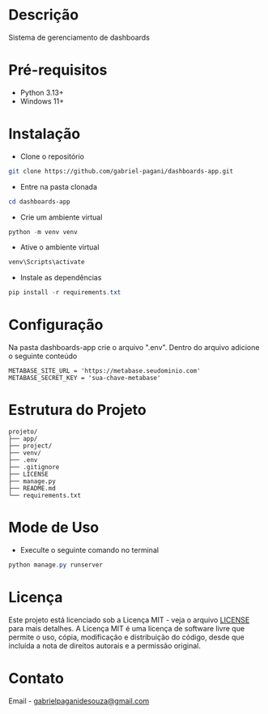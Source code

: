 # Descrição
Sistema de gerenciamento de dashboards

# Pré-requisitos
- Python 3.13+
- Windows 11+

# Instalação
- Clone o repositório
```bash
git clone https://github.com/gabriel-pagani/dashboards-app.git
```
- Entre na pasta clonada
```powershell
cd dashboards-app
```
- Crie um ambiente virtual
```powershell
python -m venv venv
```
- Ative o ambiente virtual
```powershell
venv\Scripts\activate
```
- Instale as dependências
```powershell
pip install -r requirements.txt
```

# Configuração
Na pasta dashboards-app crie o arquivo ".env". Dentro do arquivo adicione o seguinte conteúdo
```
METABASE_SITE_URL = 'https://metabase.seudominio.com'
METABASE_SECRET_KEY = 'sua-chave-metabase'
```

# Estrutura do Projeto
```
projeto/
├── app/
├── project/
├── venv/
├── .env
├── .gitignore
├── LICENSE
├── manage.py
├── README.md
└── requirements.txt
```

# Mode de Uso
- Execulte o seguinte comando no terminal
```powershell
python manage.py runserver
```

# Licença 
Este projeto está licenciado sob a Licença MIT - veja o arquivo [LICENSE](https://github.com/gabriel-pagani/dashboards-app/blob/main/LICENSE) para mais detalhes. A Licença MIT é uma licença de software livre que permite o uso, cópia, modificação e distribuição do código, desde que incluída a nota de direitos autorais e a permissão original.

# Contato 
Email - gabrielpaganidesouza@gmail.com
